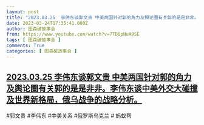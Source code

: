 ```yaml
---
layout: post
title: "2023.03.25  李伟东谈郭文贵 中美两国针对郭的角力及舆论圈有关郭的是是非非。李伟东谈中美外交大碰撞及世界新格局，俄乌战争的战略分析。"
date: 2023-03-24T17:35:41.000Z
author: 图森破故事会
from: https://www.youtube.com/watch?v=7TD8pNuA9SE
tags: [ 图森破故事会 ]
comments: True
categories: [ 图森破故事会 ]
---
```

<!--1679679341000-->
[2023.03.25  李伟东谈郭文贵 中美两国针对郭的角力及舆论圈有关郭的是是非非。李伟东谈中美外交大碰撞及世界新格局，俄乌战争的战略分析。](https://www.youtube.com/watch?v=7TD8pNuA9SE)
------

<div>
#郭文贵  #李伟东 #中美关系  #俄罗斯乌克兰 # 蚂蚁帮
</div>
